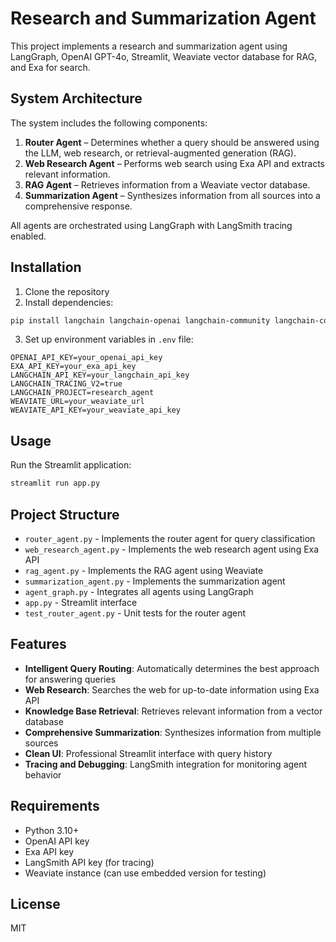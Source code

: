# Research and Summarization Agent

This project implements a research and summarization agent using LangGraph, OpenAI GPT-4o, Streamlit, Weaviate vector database for RAG, and Exa for search.

## System Architecture

The system includes the following components:

1. **Router Agent** – Determines whether a query should be answered using the LLM, web research, or retrieval-augmented generation (RAG).
2. **Web Research Agent** – Performs web search using Exa API and extracts relevant information.
3. **RAG Agent** – Retrieves information from a Weaviate vector database.
4. **Summarization Agent** – Synthesizes information from all sources into a comprehensive response.

All agents are orchestrated using LangGraph with LangSmith tracing enabled.

## Installation

1. Clone the repository
2. Install dependencies:

```bash
pip install langchain langchain-openai langchain-community langchain-core langgraph langsmith streamlit weaviate-client exa-py python-dotenv
```

3. Set up environment variables in `.env` file:

```
OPENAI_API_KEY=your_openai_api_key
EXA_API_KEY=your_exa_api_key
LANGCHAIN_API_KEY=your_langchain_api_key
LANGCHAIN_TRACING_V2=true
LANGCHAIN_PROJECT=research_agent
WEAVIATE_URL=your_weaviate_url
WEAVIATE_API_KEY=your_weaviate_api_key
```

## Usage

Run the Streamlit application:

```bash
streamlit run app.py
```

## Project Structure

- `router_agent.py` - Implements the router agent for query classification
- `web_research_agent.py` - Implements the web research agent using Exa API
- `rag_agent.py` - Implements the RAG agent using Weaviate
- `summarization_agent.py` - Implements the summarization agent
- `agent_graph.py` - Integrates all agents using LangGraph
- `app.py` - Streamlit interface
- `test_router_agent.py` - Unit tests for the router agent

## Features

- **Intelligent Query Routing**: Automatically determines the best approach for answering queries
- **Web Research**: Searches the web for up-to-date information using Exa API
- **Knowledge Base Retrieval**: Retrieves relevant information from a vector database
- **Comprehensive Summarization**: Synthesizes information from multiple sources
- **Clean UI**: Professional Streamlit interface with query history
- **Tracing and Debugging**: LangSmith integration for monitoring agent behavior

## Requirements

- Python 3.10+
- OpenAI API key
- Exa API key
- LangSmith API key (for tracing)
- Weaviate instance (can use embedded version for testing)

## License

MIT
